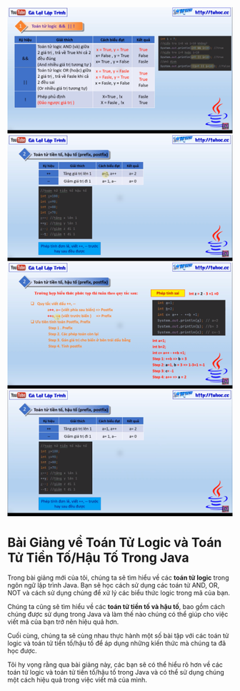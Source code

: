 ![Alt text](image.png)
![Alt text](image-1.png)
![Alt text](image-2.png)
![Alt text](image-3.png)

# Bài Giảng về Toán Tử Logic và Toán Tử Tiền Tố/Hậu Tố Trong Java

Trong bài giảng mới của tôi, chúng ta sẽ tìm hiểu về các **toán tử logic** trong ngôn ngữ lập trình Java. Bạn sẽ học cách sử dụng các toán tử AND, OR, NOT và cách sử dụng chúng để xử lý các biểu thức logic trong mã của bạn.

Chúng ta cũng sẽ tìm hiểu về các **toán tử tiền tố và hậu tố**, bao gồm cách chúng được sử dụng trong Java và làm thế nào chúng có thể giúp cho việc viết mã của bạn trở nên hiệu quả hơn.

Cuối cùng, chúng ta sẽ cùng nhau thực hành một số bài tập với các toán tử logic và toán tử tiền tố/hậu tố để áp dụng những kiến thức mà chúng ta đã học được.

Tôi hy vọng rằng qua bài giảng này, các bạn sẽ có thể hiểu rõ hơn về các toán tử logic và toán tử tiền tố/hậu tố trong Java và có thể sử dụng chúng một cách hiệu quả trong việc viết mã của mình.
